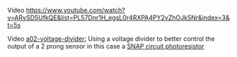 
Video https://www.youtube.com/watch?v=ARvSD5UfkQE&list=PL57Dnr1H_egsL0r4RXPA4PY2yZhOJk5Nr&index=3&t=5s




Video [a02-voltage-divider:](https://youtu.be/ARvSD5UfkQE?list=PL57Dnr1H_egsL0r4RXPA4PY2yZhOJk5Nr&t=5s)  Using a voltage divider to better control the output of a 2 prong sensor in this case a [SNAP circuit photoresistor](http://www.elenco.com/product/productdetails/snap_circuits&amp%3Breg_parts=MTAw/photosensitive_resistor=ODE4)

